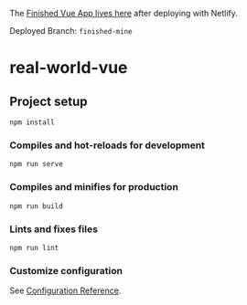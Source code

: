 The [Finished Vue App lives here](https://course-vue-mastery-real-world-vue-3.netlify.app) after deploying with Netlify.

Deployed Branch: `finished-mine`

# real-world-vue

## Project setup
```
npm install
```

### Compiles and hot-reloads for development
```
npm run serve
```

### Compiles and minifies for production
```
npm run build
```

### Lints and fixes files
```
npm run lint
```

### Customize configuration
See [Configuration Reference](https://cli.vuejs.org/config/).

